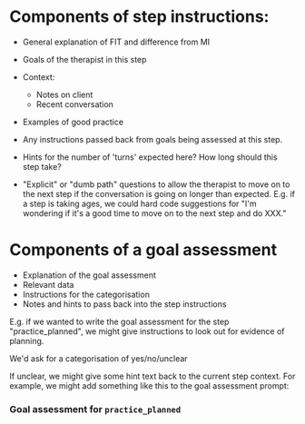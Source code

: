 

# Components of step instructions:



- General explanation of FIT and difference from MI
- Goals of the therapist in this step
- Context:
    - Notes on client
    - Recent conversation

- Examples of good practice

- Any instructions passed back from goals being assessed at this step.

- Hints for the number of 'turns' expected here? How long should this step take?

- "Explicit" or "dumb path" questions to allow the therapist to move on to the next step if the conversation is going on longer than expected.  E.g. if a step is taking ages, we could hard code suggestions for "I'm wondering if it's a good time to move on to the next step and do XXX."


# Components of a goal assessment

- Explanation of the goal assessment
- Relevant data
- Instructions for the categorisation
- Notes and hints to pass back into the step instructions

E.g. if we wanted to write the goal assessment for the step "practice_planned", we might give instructions to look out for evidence of planning.

We'd ask for a categorisation of yes/no/unclear

If unclear, we might give some hint text back to the current step context.
For example, we might add something like this to the goal assessment prompt:

### Goal assessment for `practice_planned`
